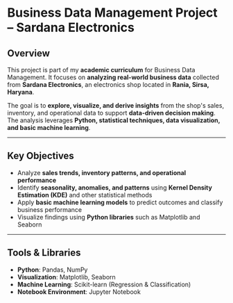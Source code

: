 # Business Data Management Project – Sardana Electronics

## Overview
This project is part of my **academic curriculum** for Business Data Management. It focuses on **analyzing real-world business data** collected from **Sardana Electronics**, an electronics shop located in **Rania, Sirsa, Haryana**.  

The goal is to **explore, visualize, and derive insights** from the shop's sales, inventory, and operational data to support **data-driven decision making**. The analysis leverages **Python, statistical techniques, data visualization, and basic machine learning**.

---

## Key Objectives
- Analyze **sales trends, inventory patterns, and operational performance**  
- Identify **seasonality, anomalies, and patterns** using **Kernel Density Estimation (KDE)** and other statistical methods  
- Apply **basic machine learning models** to predict outcomes and classify business performance  
- Visualize findings using **Python libraries** such as Matplotlib and Seaborn  

---

## Tools & Libraries
- **Python**: Pandas, NumPy  
- **Visualization**: Matplotlib, Seaborn  
- **Machine Learning**: Scikit-learn (Regression & Classification)  
- **Notebook Environment**: Jupyter Notebook  

